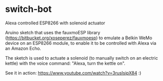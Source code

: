 # switch-bot
Alexa controlled ESP8266 with solenoid actuator

Aruino sketch that uses the fauxmoESP library (https://bitbucket.org/xoseperez/fauxmoesp) to emulate a Belkin WeMo device on an ESP8266 module, to enable it to be controlled with Alexa via an Amazon Echo. 

The sketch is used to actuate a solenoid (to manually switch on an electric kettle) with the voice command: "Alexa, turn the kettle on". 

See it in action: https://www.youtube.com/watch?v=3rusIsipX84 :)
